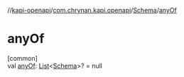 //[kapi-openapi](../../../index.md)/[com.chrynan.kapi.openapi](../index.md)/[Schema](index.md)/[anyOf](any-of.md)

# anyOf

[common]\
val [anyOf](any-of.md): [List](https://kotlinlang.org/api/latest/jvm/stdlib/kotlin.collections/-list/index.html)&lt;[Schema](index.md)&gt;? = null
